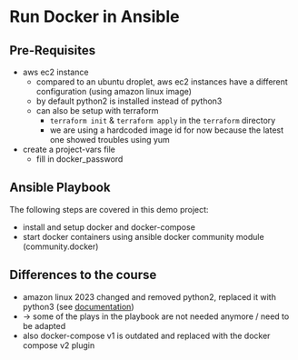 # Run Docker in Ansible

## Pre-Requisites
- aws ec2 instance
  - compared to an ubuntu droplet, aws ec2 instances have a different configuration (using amazon linux image)
  - by default python2 is installed instead of python3
  - can also be setup with terraform
    - `terraform init` & `terraform apply` in the `terraform` directory
    - we are using a hardcoded image id for now because the latest one showed troubles using yum
- create a project-vars file
  - fill in docker_password

## Ansible Playbook
The following steps are covered in this demo project:
- install and setup docker and docker-compose
- start docker containers using ansible docker community module (community.docker)

## Differences to the course
- amazon linux 2023 changed and removed python2, replaced it with python3 (see [documentation](https://docs.aws.amazon.com/linux/al2023/ug/python.html))
- -> some of the plays in the playbook are not needed anymore / need to be adapted
- also docker-compose v1 is outdated and replaced with the docker compose v2 plugin
